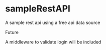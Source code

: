 # sampleRestAPI


A sample rest api using a free api data source


Future 

A middleware to validate login will be included
